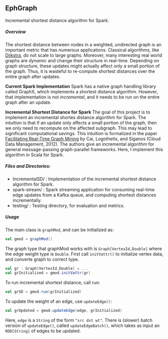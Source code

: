 ## EphGraph 
Incremental shortest distance algorithm for Spark.

##### Overview
The shortest distance between nodes in a weighted, undirected graph is an important metric that has numerous applications. Classical algorithms, like [Dijkstra](http://en.wikipedia.org/wiki/Dijkstra's_algorithm), do not scale to large graphs. Moreover, many interesting real world graphs are *dynamic* and change their structure in real-time. Depending on graph structure, these updates might actually affect only a small portion of the graph. Thus, it is wasteful to re-compute shortest distances over the entire graph after updates.

**Current Spark Implementation** Spark has a native graph handling library called GraphX, which implements a shortest distance algorithm. However, that implementation is not *incremental*, and it needs to be run on the entire graph after an update.

**Incremental Shortest Distance for Spark** The goal of this project is to implement an incremental shortes distance algorithm for Spark. The intuition is that if an update only affects a small portion of the graph, then we only need to recompute on the affected subgraph. This may lead to significant computational savings. This intuition is formalized in the paper [Facilitating Real-Time Graph Mining](
http://citeseerx.ist.psu.edu/viewdoc/download?doi=10.1.1.296.654&rep=rep1&type=pdf) by Cai, Logothetis, and Siganos (Cloud Data Management, 2012). The authors give an incremental algorithm for general message-passing graph-parallel frameworks. Here, I implement this algorithm in Scala for Spark.

##### Files and Directories:
- IncrementalSD/ : Implementation of the incremental shortest distance algorithm for Spark.
- spark-stream/ : Spark streaming application for consuming real-time edge updates from a Kafka queue, and computing shortest distances incrementally.
- testing/ : Testing directory, for evaluation and metrics.

##### Usage
The main class is `graphMod`, and can be initialized as:
```Scala
val gmod = graphMod()
```

The graph type that graphMod works with is `Graph[VertexId,Double]` where the edge weight type is `Double`. First call `initVattr()` to initialize vertex data, and converte graph to correct type.
```Scala
val gr : Graph[VertexId,Double] = ...
val grInitialized = gmod.initVattr(gr)
```

To run incremental shortest distance, call run:
```Scala 
val grSD = gmod.run(grInitialized)
```

To update the weight of an edge, use `updateEdge()`:
```Scala
val grUpdated = gmod.updateEdge(edge, grInitialized)
```
Here, `edge` is a `String` of the form `"src dst wt"`. There is (slower) batch version of `updateEdge()`, called `updateEdgeBatch()`, which takes as input an `RDD[String]` of edges to be updated.
